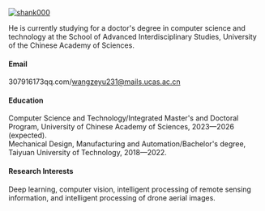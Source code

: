

[![shank000](https://img.shields.io/badge/shank000-github-blue?logo=github)](https://github.com/shank000)

He is currently studying for a doctor's degree in computer science and technology at the School of Advanced Interdisciplinary Studies, University of the Chinese Academy of Sciences.

#### Email
307916173qq.com/wangzeyu231@mails.ucas.ac.cn

#### Education
Computer Science and Technology/Integrated Master's and Doctoral Program, University of Chinese Academy of Sciences, 2023—2026 (expected).\
Mechanical Design, Manufacturing and Automation/Bachelor's degree, Taiyuan University of Technology, 2018—2022.

#### Research Interests
Deep learning, computer vision, intelligent processing of remote sensing information, and intelligent processing of drone aerial images.

